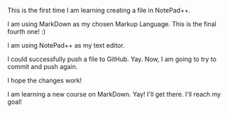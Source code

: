 This is the first time I am learning creating a file in NotePad++.


I am using MarkDown as my chosen Markup Language. This is the final fourth one! :)


I am using NotePad++ as my text editor.

I could successfully push a file to GitHub. Yay. Now, I am going to try to commit and push again. 

I hope the changes work! 

I am learning a new course on MarkDown. Yay! I'll get there. I'll reach my goal! 
